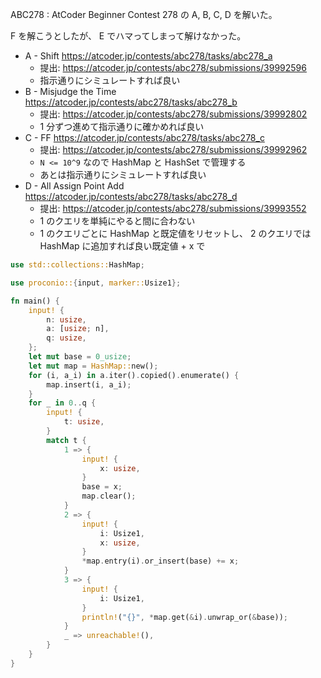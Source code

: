 ABC278 : AtCoder Beginner Contest 278 の A, B, C, D を解いた。

F を解こうとしたが、 E でハマってしまって解けなかった。

- A - Shift
  <https://atcoder.jp/contests/abc278/tasks/abc278_a>
  - 提出: <https://atcoder.jp/contests/abc278/submissions/39992596>
  - 指示通りにシミュレートすれば良い
- B - Misjudge the Time
  <https://atcoder.jp/contests/abc278/tasks/abc278_b>
  - 提出: <https://atcoder.jp/contests/abc278/submissions/39992802>
  - 1 分ずつ進めて指示通りに確かめれば良い
- C - FF
  <https://atcoder.jp/contests/abc278/tasks/abc278_c>
  - 提出: <https://atcoder.jp/contests/abc278/submissions/39992962>
  - `N <= 10^9` なので HashMap と HashSet で管理する
  - あとは指示通りにシミュレートすれば良い
- D - All Assign Point Add
  <https://atcoder.jp/contests/abc278/tasks/abc278_d>
  - 提出: <https://atcoder.jp/contests/abc278/submissions/39993552>
  - 1 のクエリを単純にやると間に合わない
  - 1 のクエリごとに HashMap と既定値をリセットし、 2 のクエリでは HashMap に追加すれば良い既定値 + x で

```rust
use std::collections::HashMap;

use proconio::{input, marker::Usize1};

fn main() {
    input! {
        n: usize,
        a: [usize; n],
        q: usize,
    };
    let mut base = 0_usize;
    let mut map = HashMap::new();
    for (i, a_i) in a.iter().copied().enumerate() {
        map.insert(i, a_i);
    }
    for _ in 0..q {
        input! {
            t: usize,
        }
        match t {
            1 => {
                input! {
                    x: usize,
                }
                base = x;
                map.clear();
            }
            2 => {
                input! {
                    i: Usize1,
                    x: usize,
                }
                *map.entry(i).or_insert(base) += x;
            }
            3 => {
                input! {
                    i: Usize1,
                }
                println!("{}", *map.get(&i).unwrap_or(&base));
            }
            _ => unreachable!(),
        }
    }
}
```
